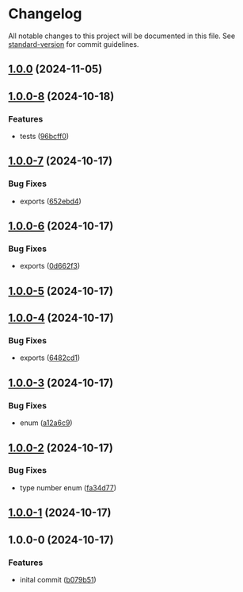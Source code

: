 # Changelog

All notable changes to this project will be documented in this file. See [standard-version](https://github.com/conventional-changelog/standard-version) for commit guidelines.

## [1.0.0](https://github.com/Liquid-JS/qrcode-generator/compare/v1.0.0-8...v1.0.0) (2024-11-05)

## [1.0.0-8](https://github.com/Liquid-JS/qrcode-generator/compare/v1.0.0-7...v1.0.0-8) (2024-10-18)


### Features

* tests ([96bcff0](https://github.com/Liquid-JS/qrcode-generator/commit/96bcff0f2ff44cb36a6cb801c610454df6611f03))

## [1.0.0-7](https://github.com/Liquid-JS/qrcode-generator/compare/v1.0.0-6...v1.0.0-7) (2024-10-17)


### Bug Fixes

* exports ([652ebd4](https://github.com/Liquid-JS/qrcode-generator/commit/652ebd4bed182b66210d47a25287e81241ffe97d))

## [1.0.0-6](https://github.com/Liquid-JS/qrcode-generator/compare/v1.0.0-5...v1.0.0-6) (2024-10-17)


### Bug Fixes

* exports ([0d662f3](https://github.com/Liquid-JS/qrcode-generator/commit/0d662f31b9ed61241b0de152dd7dabcac259154e))

## [1.0.0-5](https://github.com/Liquid-JS/qrcode-generator/compare/v1.0.0-4...v1.0.0-5) (2024-10-17)

## [1.0.0-4](https://github.com/Liquid-JS/qrcode-generator/compare/v1.0.0-3...v1.0.0-4) (2024-10-17)


### Bug Fixes

* exports ([6482cd1](https://github.com/Liquid-JS/qrcode-generator/commit/6482cd1101a260f24bc2fab5865a70bc1da718cb))

## [1.0.0-3](https://github.com/Liquid-JS/qrcode-generator/compare/v1.0.0-2...v1.0.0-3) (2024-10-17)


### Bug Fixes

* enum ([a12a6c9](https://github.com/Liquid-JS/qrcode-generator/commit/a12a6c97cb6fd138faf611328f2f0a4169e5006d))

## [1.0.0-2](https://github.com/Liquid-JS/qrcode-generator/compare/v1.0.0-1...v1.0.0-2) (2024-10-17)


### Bug Fixes

* type number enum ([fa34d77](https://github.com/Liquid-JS/qrcode-generator/commit/fa34d7778116417714deeb506e92b51f29db5251))

## [1.0.0-1](https://github.com/Liquid-JS/qrcode-generator/compare/v1.0.0-0...v1.0.0-1) (2024-10-17)

## 1.0.0-0 (2024-10-17)


### Features

* inital commit ([b079b51](https://github.com/Liquid-JS/qrcode-generator/commit/b079b51f584aee8f34e41abc87b31d290d5180b1))
